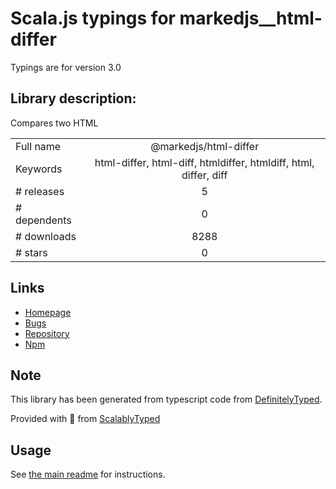
# Scala.js typings for markedjs__html-differ

Typings are for version 3.0

## Library description:
Compares two HTML

|                    |                 |
| ------------------ | :-------------: |
| Full name          | @markedjs/html-differ |
| Keywords           | html-differ, html-diff, htmldiffer, htmldiff, html, differ, diff |
| # releases         | 5 |
| # dependents       | 0 |
| # downloads        | 8288 |
| # stars            | 0 |

## Links
- [Homepage](https://github.com/markedjs/html-differ)
- [Bugs](https://github.com/markedjs/html-differ/issues)
- [Repository](https://github.com/markedjs/html-differ)
- [Npm](https://www.npmjs.com/package/%40markedjs%2Fhtml-differ)
    


## Note
This library has been generated from typescript code from [DefinitelyTyped](https://definitelytyped.org).

Provided with :purple_heart: from [ScalablyTyped](https://github.com/oyvindberg/ScalablyTyped)

## Usage
See [the main readme](../../readme.md) for instructions.


